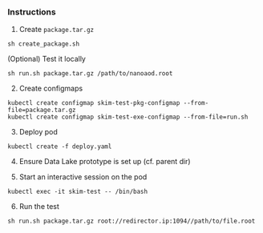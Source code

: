 ### Instructions
1. Create `package.tar.gz`
```
sh create_package.sh
```

(Optional) Test it locally
```
sh run.sh package.tar.gz /path/to/nanoaod.root
```

2. Create configmaps
```
kubectl create configmap skim-test-pkg-configmap --from-file=package.tar.gz
kubectl create configmap skim-test-exe-configmap --from-file=run.sh
```

3. Deploy pod
```
kubectl create -f deploy.yaml
```

4. Ensure Data Lake prototype is set up (cf. parent dir)

5. Start an interactive session on the pod
```
kubectl exec -it skim-test -- /bin/bash
```

6. Run the test
```
sh run.sh package.tar.gz root://redirector.ip:1094//path/to/file.root
```
